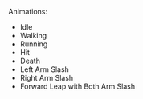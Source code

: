 Animations:
- Idle
- Walking
- Running
- Hit
- Death
- Left Arm Slash
- Right Arm Slash
- Forward Leap with Both Arm Slash
